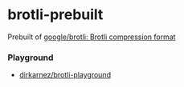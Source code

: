 brotli-prebuilt
===============
Prebuilt of [google/brotli: Brotli compression format](https://github.com/google/brotli)

### Playground
- [dirkarnez/brotli-playground](https://github.com/dirkarnez/brotli-playground)
